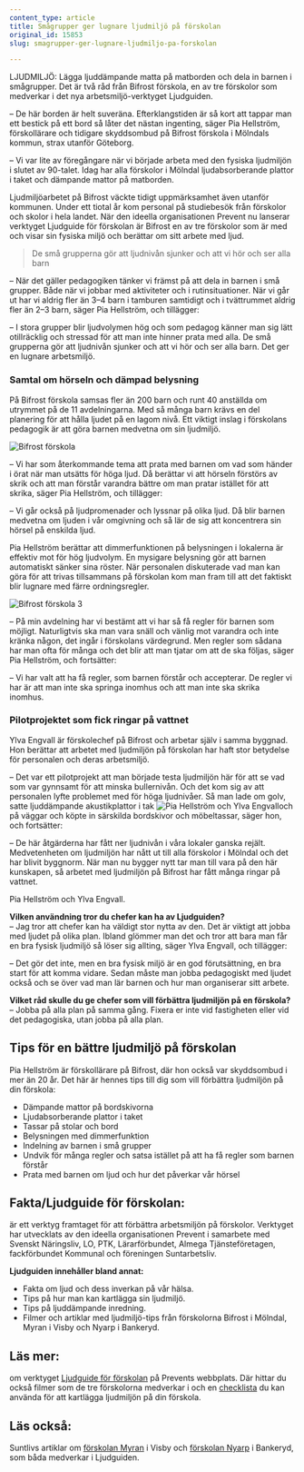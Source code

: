 ```yaml
---
content_type: article
title: Smågrupper ger lugnare ljudmiljö på förskolan
original_id: 15853
slug: smagrupper-ger-lugnare-ljudmiljo-pa-forskolan

---
```


LJUDMILJÖ: Lägga ljuddämpande matta på matborden och dela in barnen i smågrupper. Det är två råd från Bifrost förskola, en av tre förskolor som medverkar i det nya arbetsmiljö-verktyget Ljudguiden.

– De här borden är helt suveräna. Efterklangstiden är så kort att tappar man ett bestick på ett bord så låter det nästan ingenting, säger Pia Hellström, förskollärare och tidigare skyddsombud på Bifrost förskola i Mölndals kommun, strax utanför Göteborg.

– Vi var lite av föregångare när vi började arbeta med den fysiska ljudmiljön i slutet av 90-talet. Idag har alla förskolor i Mölndal ljudabsorberande plattor i taket och dämpande mattor på matborden.

Ljudmiljöarbetet på Bifrost väckte tidigt uppmärksamhet även utanför kommunen. Under ett tiotal år kom personal på studiebesök från förskolor och skolor i hela landet. När den ideella organisationen Prevent nu lanserar verktyget Ljudguide för förskolan är Bifrost en av tre förskolor som är med och visar sin fysiska miljö och berättar om sitt arbete med ljud.

> De små grupperna gör att ljudnivån sjunker och att vi hör och ser alla barn

– När det gäller pedagogiken tänker vi främst på att dela in barnen i små grupper. Både när vi jobbar med aktiviteter och i rutinsituationer. När vi går ut har vi aldrig fler än 3–4 barn i tamburen samtidigt och i tvättrummet aldrig fler än 2–3 barn, säger Pia Hellström, och tillägger:

– I stora grupper blir ljudvolymen hög och som pedagog känner man sig lätt otillräcklig och stressad för att man inte hinner prata med alla. De små grupperna gör att ljudnivån sjunker och att vi hör och ser alla barn. Det ger en lugnare arbetsmiljö.

### Samtal om hörseln och dämpad belysning

På Bifrost förskola samsas fler än 200 barn och runt 40 anställda om utrymmet på de 11 avdelningarna. Med så många barn krävs en del planering för att hålla ljudet på en lagom nivå. Ett viktigt inslag i förskolans pedagogik är att göra barnen medvetna om sin ljudmiljö.

![Bifrost förskola](https://www.suntarbetsliv.se/wp-content/uploads/2015/08/bifrost_forskola_600x250ab-1.jpg "Bifrost förskola")

– Vi har som återkommande tema att prata med barnen om vad som händer i örat när man utsätts för höga ljud. Då berättar vi att hörseln förstörs av skrik och att man förstår varandra bättre om man pratar istället för att skrika, säger Pia Hellström, och tillägger:

– Vi går också på ljudpromenader och lyssnar på olika ljud. Då blir barnen medvetna om ljuden i vår omgivning och så lär de sig att koncentrera sin hörsel på enskilda ljud.

Pia Hellström berättar att dimmerfunktionen på belysningen i lokalerna är effektiv mot för hög ljudvolym. En mysigare belysning gör att barnen automatiskt sänker sina röster. När personalen diskuterade vad man kan göra för att trivas tillsammans på förskolan kom man fram till att det faktiskt blir lugnare med färre ordningsregler.

![Bifrost förskola 3](https://www.suntarbetsliv.se/wp-content/uploads/2015/08/bifrost_forskola_600x250ab3-1.jpg "Bifrost förskola 3")

– På min avdelning har vi bestämt att vi har så få regler för barnen som möjligt. Naturligtvis ska man vara snäll och vänlig mot varandra och inte kränka någon, det ingår i förskolans värdegrund. Men regler som sådana har man ofta för många och det blir att man tjatar om att de ska följas, säger Pia Hellström, och fortsätter:

– Vi har valt att ha få regler, som barnen förstår och accepterar. De regler vi har är att man inte ska springa inomhus och att man inte ska skrika inomhus.

### Pilotprojektet som fick ringar på vattnet

Ylva Engvall är förskolechef på Bifrost och arbetar själv i samma byggnad. Hon berättar att arbetet med ljudmiljön på förskolan har haft stor betydelse för personalen och deras arbetsmiljö.

– Det var ett pilotprojekt att man började testa ljudmiljön här för att se vad som var gynnsamt för att minska bullernivån. Och det kom sig av att personalen lyfte problemet med för höga ljudnivåer. Så man lade om golv, satte ljuddämpande akustikplattor i tak ![Pia Hellström och Ylva Engvall](https://www.suntarbetsliv.se/wp-content/uploads/2015/08/pia_hellstrom_ylva_engvall_310x210-1.jpg "Pia Hellström och Ylva Engvall")och på väggar och köpte in särskilda bordskivor och möbeltassar, säger hon, och fortsätter:

– De här åtgärderna har fått ner ljudnivån i våra lokaler ganska rejält. Medvetenheten om ljudmiljön har nått ut till alla förskolor i Mölndal och det har blivit byggnorm. När man nu bygger nytt tar man till vara på den här kunskapen, så arbetet med ljudmiljön på Bifrost har fått många ringar på vattnet.

Pia Hellström och Ylva Engvall.

**Vilken användning tror du chefer kan ha av Ljudguiden?**  
– Jag tror att chefer kan ha väldigt stor nytta av den. Det är viktigt att jobba med ljudet på olika plan. Ibland glömmer man det och tror att bara man får en bra fysisk ljudmiljö så löser sig allting, säger Ylva Engvall, och tillägger:

– Det gör det inte, men en bra fysisk miljö är en god förutsättning, en bra start för att komma vidare. Sedan måste man jobba pedagogiskt med ljudet också och se över vad man lär barnen och hur man organiserar sitt arbete.

**Vilket råd skulle du ge chefer som vill förbättra ljudmiljön på en förskola?**  
– Jobba på alla plan på samma gång. Fixera er inte vid fastigheten eller vid det pedagogiska, utan jobba på alla plan.

Tips för en bättre ljudmiljö på förskolan
-----------------------------------------

Pia Hellström är förskollärare på Bifrost, där hon också var skyddsombud i mer än 20 år. Det här är hennes tips till dig som vill förbättra ljudmiljön på din förskola:

*   Dämpande mattor på bordskivorna
*   Ljudabsorberande plattor i taket
*   Tassar på stolar och bord
*   Belysningen med dimmerfunktion
*   Indelning av barnen i små grupper
*   Undvik för många regler och satsa istället på att ha få regler som barnen förstår
*   Prata med barnen om ljud och hur det påverkar vår hörsel

Fakta/Ljudguide för förskolan:
------------------------------

är ett verktyg framtaget för att förbättra arbetsmiljön på förskolor. Verktyget har utvecklats av den ideella organisationen Prevent i samarbete med Svenskt Näringsliv, LO, PTK, Lärarförbundet, Almega Tjänsteföretagen, fackförbundet Kommunal och föreningen Suntarbetsliv.

**Ljudguiden innehåller bland annat:**

*   Fakta om ljud och dess inverkan på vår hälsa.
*   Tips på hur man kan kartlägga sin ljudmiljö.
*   Tips på ljuddämpande inredning.
*   Filmer och artiklar med ljudmiljö-tips från förskolorna Bifrost i Mölndal, Myran i Visby och Nyarp i Bankeryd.

Läs mer:
--------

om verktyget [Ljudguide för förskolan](http://www.prevent.se/ljudguideforskolan "Ljudguiden") på Prevents webbplats. Där hittar du också filmer som de tre förskolorna medverkar i och en [checklista](http://www.prevent.se/ljudguideforskolan/ansvarkom-igang/checklista-for-ljudmiljon/ "Ljudguiden checklista") du kan använda för att kartlägga ljudmiljön på din förskola.

Läs också:
----------

Suntlivs artiklar om [förskolan Myran](https://www.suntarbetsliv.se/artiklar/friska-lokaler/lagre-ljudniva-ger-battre-halsa-pa-forskolan/ "Förskolan Myran") i Visby och [förskolan Nyarp](https://www.suntarbetsliv.se/artiklar/friska-lokaler/kreativt-tankande-sanker-ljudnivan-pa-forskola/ "Nyarp") i Bankeryd, som båda medverkar i Ljudguiden.

